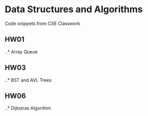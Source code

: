 # Data Structures and Algorithms

Code snippets from CSE Classwork

## HW01
..* Array Queue
## HW03
..* BST and AVL Trees
## HW06
..* Dijkstras Algorithm

